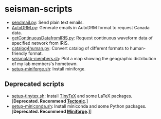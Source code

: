 # seisman-scripts

- [sendmail.py](sendmail.py): Send plain text emails.
- [AutoDRM.py](AutoDRM.py): Generate emails in AutoDRM format to request Canada data.
- [getContinuousDatafromIRIS.py](getContinuousDatafromIRIS.py): Request continuous waveform data of specified network from IRIS.
- [catalog4human.py](catalog4human.py): Convert catalog of different formats to human-friendly format.
- [seismolab-members.sh](seismolab-members.sh): Plot a map showing the geographic
  distribution of my lab members's hometown.
- [setup-miniforge.sh](setup-miniforge.sh): Install miniforge.

## Deprecated scripts

- [setup-tinytex.sh](setup-tinytex.sh): Install [TinyTeX](https://yihui.org/tinytex/) and some LaTeX packages.
  [**Deprecated. Recommend [Tectonic](https://tectonic-typesetting.github.io/en-US/).**]
- [setup-miniconda.sh](setup-miniconda.sh): Install miniconda and some Python packages.
  [**Deprecated. Recommend [Miniforge](https://github.com/conda-forge/miniforge).]**]
